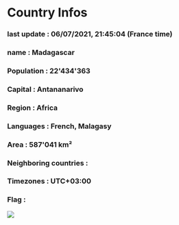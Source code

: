 # Country  Infos
### last update : 06/07/2021, 21:45:04 (France time)

### name : Madagascar
### Population : 22'434'363
### Capital : Antananarivo
### Region : Africa
### Languages : French, Malagasy
### Area : 587'041 km²
### Neighboring countries : 
### Timezones : UTC+03:00

### Flag :
![](https://restcountries.eu/data/mdg.svg)